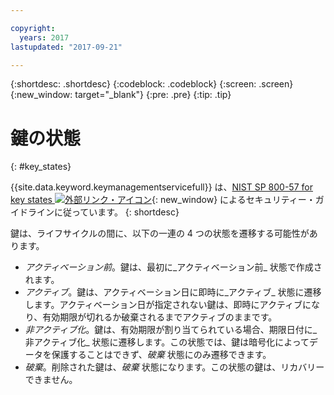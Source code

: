 ```yaml
---

copyright:
  years: 2017
lastupdated: "2017-09-21"

---
```


{:shortdesc: .shortdesc}
{:codeblock: .codeblock}
{:screen: .screen}
{:new_window: target="_blank"}
{:pre: .pre}
{:tip: .tip}

# 鍵の状態
{: #key_states}

{{site.data.keyword.keymanagementservicefull}} は、[NIST SP 800-57 for key states ![外部リンク・アイコン](../../icons/launch-glyph.svg "外部リンク・アイコン")](http://nvlpubs.nist.gov/nistpubs/SpecialPublications/NIST.SP.800-57pt1r4.pdf){: new_window} によるセキュリティー・ガイドラインに従っています。
{: shortdesc}

鍵は、ライフサイクルの間に、以下の一連の 4 つの状態を遷移する可能性があります。
- _アクティベーション前_。鍵は、最初に_アクティベーション前_ 状態で作成されます。
- _アクティブ_。鍵は、アクティベーション日に即時に_アクティブ_ 状態に遷移します。アクティベーション日が指定されない鍵は、即時にアクティブになり、有効期限が切れるか破棄されるまでアクティブのままです。
- _非アクティブ化_。鍵は、有効期限が割り当てられている場合、期限日付に_非アクティブ化_ 状態に遷移します。この状態では、鍵は暗号化によってデータを保護することはできず、_破棄_ 状態にのみ遷移できます。
- _破棄_。削除された鍵は、_破棄_ 状態になります。この状態の鍵は、リカバリーできません。
